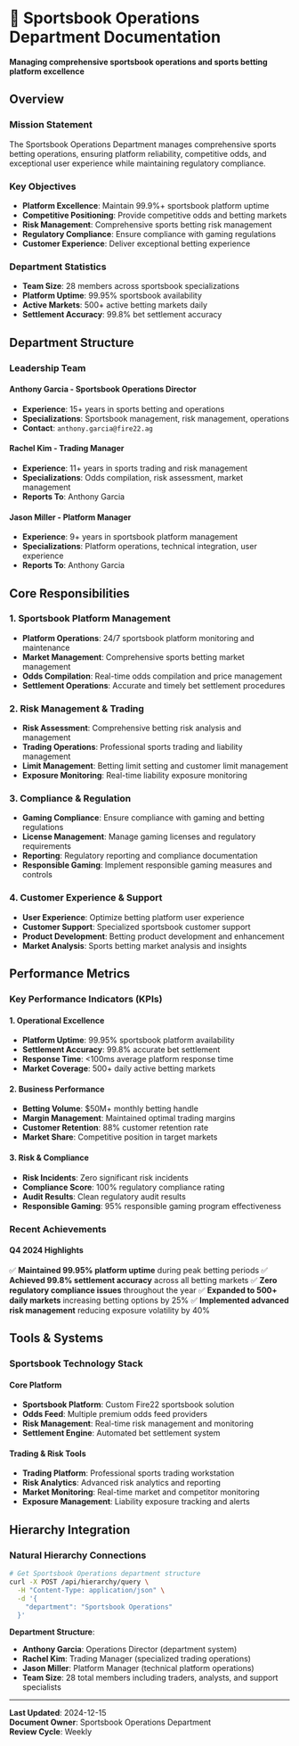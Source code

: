 # 🎯 Sportsbook Operations Department Documentation

**Managing comprehensive sportsbook operations and sports betting platform
excellence**

## Overview

### Mission Statement

The Sportsbook Operations Department manages comprehensive sports betting
operations, ensuring platform reliability, competitive odds, and exceptional
user experience while maintaining regulatory compliance.

### Key Objectives

- **Platform Excellence**: Maintain 99.9%+ sportsbook platform uptime
- **Competitive Positioning**: Provide competitive odds and betting markets
- **Risk Management**: Comprehensive sports betting risk management
- **Regulatory Compliance**: Ensure compliance with gaming regulations
- **Customer Experience**: Deliver exceptional betting experience

### Department Statistics

- **Team Size**: 28 members across sportsbook specializations
- **Platform Uptime**: 99.95% sportsbook availability
- **Active Markets**: 500+ active betting markets daily
- **Settlement Accuracy**: 99.8% bet settlement accuracy

## Department Structure

### Leadership Team

#### **Anthony Garcia** - Sportsbook Operations Director

- **Experience**: 15+ years in sports betting and operations
- **Specializations**: Sportsbook management, risk management, operations
- **Contact**: `anthony.garcia@fire22.ag`

#### **Rachel Kim** - Trading Manager

- **Experience**: 11+ years in sports trading and risk management
- **Specializations**: Odds compilation, risk assessment, market management
- **Reports To**: Anthony Garcia

#### **Jason Miller** - Platform Manager

- **Experience**: 9+ years in sportsbook platform management
- **Specializations**: Platform operations, technical integration, user
  experience
- **Reports To**: Anthony Garcia

## Core Responsibilities

### 1. Sportsbook Platform Management

- **Platform Operations**: 24/7 sportsbook platform monitoring and maintenance
- **Market Management**: Comprehensive sports betting market management
- **Odds Compilation**: Real-time odds compilation and price management
- **Settlement Operations**: Accurate and timely bet settlement procedures

### 2. Risk Management & Trading

- **Risk Assessment**: Comprehensive betting risk analysis and management
- **Trading Operations**: Professional sports trading and liability management
- **Limit Management**: Betting limit setting and customer limit management
- **Exposure Monitoring**: Real-time liability exposure monitoring

### 3. Compliance & Regulation

- **Gaming Compliance**: Ensure compliance with gaming and betting regulations
- **License Management**: Manage gaming licenses and regulatory requirements
- **Reporting**: Regulatory reporting and compliance documentation
- **Responsible Gaming**: Implement responsible gaming measures and controls

### 4. Customer Experience & Support

- **User Experience**: Optimize betting platform user experience
- **Customer Support**: Specialized sportsbook customer support
- **Product Development**: Betting product development and enhancement
- **Market Analysis**: Sports betting market analysis and insights

## Performance Metrics

### Key Performance Indicators (KPIs)

#### 1. **Operational Excellence**

- **Platform Uptime**: 99.95% sportsbook platform availability
- **Settlement Accuracy**: 99.8% accurate bet settlement
- **Response Time**: <100ms average platform response time
- **Market Coverage**: 500+ daily active betting markets

#### 2. **Business Performance**

- **Betting Volume**: $50M+ monthly betting handle
- **Margin Management**: Maintained optimal trading margins
- **Customer Retention**: 88% customer retention rate
- **Market Share**: Competitive position in target markets

#### 3. **Risk & Compliance**

- **Risk Incidents**: Zero significant risk incidents
- **Compliance Score**: 100% regulatory compliance rating
- **Audit Results**: Clean regulatory audit results
- **Responsible Gaming**: 95% responsible gaming program effectiveness

### Recent Achievements

#### Q4 2024 Highlights

✅ **Maintained 99.95% platform uptime** during peak betting periods ✅
**Achieved 99.8% settlement accuracy** across all betting markets ✅ **Zero
regulatory compliance issues** throughout the year ✅ **Expanded to 500+ daily
markets** increasing betting options by 25% ✅ **Implemented advanced risk
management** reducing exposure volatility by 40%

## Tools & Systems

### Sportsbook Technology Stack

#### Core Platform

- **Sportsbook Platform**: Custom Fire22 sportsbook solution
- **Odds Feed**: Multiple premium odds feed providers
- **Risk Management**: Real-time risk management and monitoring
- **Settlement Engine**: Automated bet settlement system

#### Trading & Risk Tools

- **Trading Platform**: Professional sports trading workstation
- **Risk Analytics**: Advanced risk analytics and reporting
- **Market Monitoring**: Real-time market and competitor monitoring
- **Exposure Management**: Liability exposure tracking and alerts

## Hierarchy Integration

### Natural Hierarchy Connections

```bash
# Get Sportsbook Operations department structure
curl -X POST /api/hierarchy/query \
  -H "Content-Type: application/json" \
  -d '{
    "department": "Sportsbook Operations"
  }'
```

**Department Structure**:

- **Anthony Garcia**: Operations Director (department system)
- **Rachel Kim**: Trading Manager (specialized trading operations)
- **Jason Miller**: Platform Manager (technical platform operations)
- **Team Size**: 28 total members including traders, analysts, and support
  specialists

---

**Last Updated**: 2024-12-15  
**Document Owner**: Sportsbook Operations Department  
**Review Cycle**: Weekly
